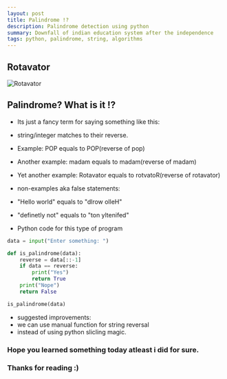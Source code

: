 ```yaml
---
layout: post
title: Palindrome !?
description: Palindrome detection using python
summary: Downfall of indian education system after the independence
tags: python, palindrome, string, algorithms
---
```

## Rotavator
![Rotavator](https://img2.exportersindia.com/product_images/bc-full/dir_10/289726/rotavator-1512462441-3497789.jpeg "a rotavator")

## Palindrome? What is it !?
- Its just a fancy term for saying something like this:
- string/integer matches to their reverse.
- Example: POP equals to POP(reverse of pop)
- Another example: madam equals to madam(reverse of madam)
- Yet another example: Rotavator equals to rotvatoR(reverse of rotavator)


- non-examples aka false statements:
- "Hello world" equals to "dlrow olleH"
- "definetly not" equals to "ton yltenifed"


- Python code for this type of program

```python
data = input("Enter something: ")

def is_palindrome(data):
    reverse = data[::-1]
    if data == reverse:
        print("Yes")
        return True
    print("Nope")
    return False

is_palindrome(data)
```


- suggested improvements:
- we can use manual function for string reversal 
- instead of using python slicling magic.

### Hope you learned something today atleast i did for sure.
### Thanks for reading :)

